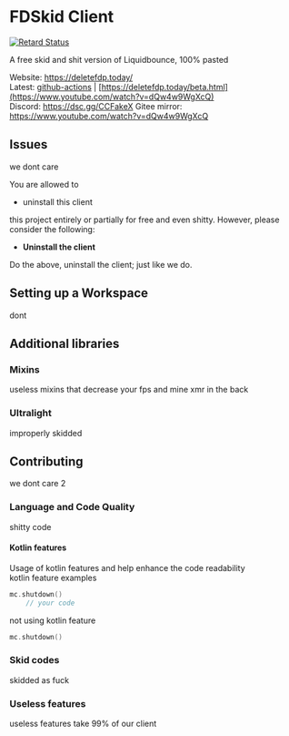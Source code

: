 # FDSkid Client
[![Retard Status](https://img.shields.io/badge/retard-yes-red)](https://www.youtube.com/watch?v=dQw4w9WgXcQ)

A free skid and shit version of Liquidbounce, 100% pasted

Website: https://deletefdp.today/  
Latest: [github-actions](https://www.youtube.com/watch?v=dQw4w9WgXcQ) | [https://deletefdp.today/beta.html](https://www.youtube.com/watch?v=dQw4w9WgXcQ)  
Discord: https://dsc.gg/CCFakeX
Gitee mirror: https://www.youtube.com/watch?v=dQw4w9WgXcQ

## Issues
we dont care


You are allowed to
- uninstall this client

this project entirely or partially for free and even shitty. However, please consider the following:

- **Uninstall the client**

Do the above, uninstall the client; just like we do.

## Setting up a Workspace
dont

## Additional libraries
### Mixins
useless mixins that decrease your fps and mine xmr in the back
### Ultralight
improperly skidded

## Contributing
we dont care 2

### Language and Code Quality
shitty code

#### Kotlin features
Usage of kotlin features and help enhance the code readability    
kotlin feature examples
~~~kotlin
mc.shutdown() 
    // your code
~~~
not using kotlin feature
~~~kotlin
mc.shutdown()
~~~

### Skid codes
skidded as fuck

### Useless features
useless features take 99% of our client 


